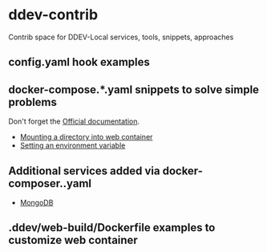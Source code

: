 # ddev-contrib
Contrib space for DDEV-Local services, tools, snippets, approaches

## config.yaml hook examples

## docker-compose.*.yaml snippets to solve simple problems

Don't forget the [Official documentation](https://ddev.readthedocs.io/en/stable/users/extend/custom-compose-files/).

* [Mounting a directory into web container](docker-compose-snippets/mounting-directory/README.md)
* [Setting an environment variable](docker-compose-snippets/environment-variable/docker-compose.env.yaml)

## Additional services added via docker-composer.<service>.yaml
* [MongoDB](docker-compose-snippets/mongodb/README.md)

## .ddev/web-build/Dockerfile examples to customize web container

